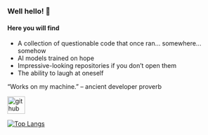 ### Well hello! 👋 

#### Here you will find 
- A collection of questionable code that once ran... somewhere... somehow
- AI models trained on hope
- Impressive-looking repositories if you don’t open them
- The ability to laugh at oneself


“Works on my machine.” – ancient developer proverb

[<img src='https://cdn.jsdelivr.net/npm/simple-icons@3.0.1/icons/github.svg' alt='github' height='40'>](https://github.com/dmenghini)  

[![Top Langs](https://github-readme-stats.vercel.app/api/top-langs/?username=dmenghini)](https://github.com/anuraghazra/github-readme-stats)




<!---
damZer0/damZer0 is a ✨ special ✨ repository because its `README.md` (this file) appears on your GitHub profile.
You can click the Preview link to take a look at your changes.
--->
